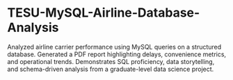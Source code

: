 # TESU-MySQL-Airline-Database-Analysis
Analyzed airline carrier performance using MySQL queries on a structured database. Generated a PDF report highlighting delays, convenience metrics, and operational trends. Demonstrates SQL proficiency, data storytelling, and schema-driven analysis from a graduate-level data science project.
